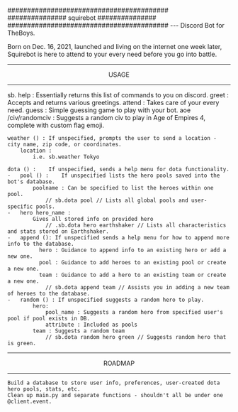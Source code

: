 #########################################<br>
############### squirebot ###############<br>
#########################################
--- Discord Bot for TheBoys. 

Born on Dec. 16, 2021, launched and living on the internet one week later,<br>
Squirebot is here to attend to your every need before you go into battle.

<hr><center>USAGE</center><hr>

sb.
    help : 
        Essentially returns this list of commands to you on discord.
    greet : 
        Accepts and returns various greetings.
    attend : 
        Takes care of your every need.
    guess : 
        Simple guessing game to play with your bot.
    aoe /civ/randomciv :
        Suggests a random civ to play in Age of Empires 4, complete with custom flag emoji.

    weather () : If unspecified, prompts the user to send a location - city name, zip code, or coordinates.
        location : 
            i.e. sb.weather Tokyo
            
    dota () :    If unspecified, sends a help menu for dota functionality.
    -   pool () :    If unspecified lists the hero pools saved into the bot's database.
            poolname : Can be specified to list the heroes within one pool.
                // sb.dota pool // Lists all global pools and user-specific pools.
    -   hero hero_name :  
            Gives all stored info on provided hero
                // .sb.dota hero earthshaker // Lists all characteristics and stats stored on Earthshaker.
    -   append (): If unspecified sends a help menu for how to append more info to the database.
              hero : Guidance to append info to an existing hero or add a new one.
              pool : Guidance to add heroes to an existing pool or create a new one.
              team : Guidance to add a hero to an existing team or create a new one.
                // sb.dota append team // Assists you in adding a new team of heroes to the database.
    -   random () : If unspecified suggests a random hero to play.
            hero: 
                pool_name : Suggests a random hero from specified user's pool if pool exists in DB.
                attribute : Included as pools 
            team : Suggests a random team
                // sb.dota random hero green // Suggests random hero that is green.

<hr><center>ROADMAP</center><hr>

    Build a database to store user info, preferences, user-created dota hero pools, stats, etc.
    Clean up main.py and separate functions - shouldn't all be under one @client.event.